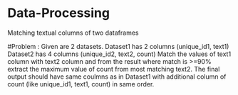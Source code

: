 # Data-Processing
Matching textual columns of two dataframes

#Problem : Given are 2 datasets. 
      	   Dataset1 has 2 columns (unique_id1, text1)
      	   Dataset2 has 4 columns (unique_id2, text2, count)
      	   Match the values of text1 column with text2 column and from the result where match is >=90% extract the maximum value of count from most matching text2.
      	   The final output should have same coulmns as in Dataset1 with additional column of count (like unique_id1, text1, count) in same order.
